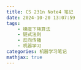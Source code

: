 ```yaml
---
title: CS 231n Note4 笔记
date: 2024-10-20 13:07:59
tags:
    - 梯度下降算法
    - 链式法则
    - 反向传播
    - 机器学习
categories: 机器学习笔记
mathjax: true
---
```

<head>
    <script src="https://cdn.mathjax.org/mathjax/latest/MathJax.js?config=TeX-AMS-MML_HTMLorMML" type="text/javascript"></script>
    <script type="text/x-mathjax-config">
        MathJax.Hub.Config({
            tex2jax: {
            skipTags: ['script', 'noscript', 'style', 'textarea', 'pre'],
            inlineMath: [['$','$']],

			displayMath: [['$$', '$$']]

            }
        });
    </script>
</head>


## Introduction
本节精讲的是反向传播算法(**backpropagation**)，这种算法用到了计算梯度中的链式法则(**chain rule**)
我们的目标就是，在给定损失函数$L$，数据$X$，权重矩阵和偏置矩阵$W,b$的情况下，高效地求出$\frac{\partial L}{\partial W}, \frac{\partial L}{\partial b}$。

## Simple expression and interpretation of the gradient
这节主要讲的是对梯度的一些解释，作为学过微积分II的大学生，就把这部分跳过了吧，唯一需要注意的就是，
对于最大值函数$f = max(x, y)$，我们将其作为一个分段函数进行求偏导数，即当$x>y$时$\frac{\partial f}{\partial x} = 1, \frac{\partial f}{\partial y} = 0$。
同时这又带来了一个问题，例如当$x=2,y=5$时，当且仅当x的变化幅度足够大(>3)时，这变化才能在梯度中体现出来，然而在计算梯度的时候，我们只会计算一个微小的邻域，这就导致了梯度在这种情况下的自变量的变化并不敏感。

## Compound expressions with chain rule
在上一节中，我们只介绍了一些简单函数的梯度，那么当函数变得复杂时我们该怎么做呢。
让我们先从一个如复杂的表达式开始$f(x) = (x + y)z$。
这个表达式实际上仍然足够简单，但我们可以通过链式法则将其分解为更简单的表达式从而求出梯度：
$f(x) = qz, q = x + y$，这样我们就将其分解为了最简单的表达式，然后应用链式法则：
$\frac{\partial f}{\partial z} = q = x+y, \frac{\partial f}{\partial x} = \frac{\partial f}{\partial q}\frac{\partial q}{\partial x} = z\times 1$
这种链式法则的求梯度可以用一张类似于神经网络的图简单地表示
![](/assets/CS-231n-3/1.png)
我们先通过圆圈节点(门)正向传播计算出输出的值，即每条边上的值。之后通过反向传播，从输出的地方反向输入一个值1，再在每个门节点的地方计算出其输入对应的梯度(局部的梯度)，最终反馈到一开始的输入值。
此外需要注意的是，尽管我们一般只需要用到权重的梯度值，数据的梯度值也可以不费吹灰之力地一并求出，同时，数据的梯度值在进行可视化的时候也是有一定作用的。

## Intuitive understading of backpropagation
这种方法的步骤与原理已经在上面解释过了。
需要补充的只有，这种方法关注的就是求梯度值的局部过程，因为每个门仅需关注少数几个输入，不管它是一开始的输入值，还是中间结果，只需一步一步反向传播回去即可。

## Modularity: Sigmoid Function
好，接下来让我们真正开始接触一些较为复杂的函数吗，比如下面这个Sigmoid函数：
{% raw %}
$$f(w,x) = \frac{1}{e^{-(w_0x_0+w_1x_1+w_2)}}$$
{% endraw %}
在计算这个函数梯度值时，我们需要用到以下几个基础运算：
{% raw %}
$$\begin{array}{llll}f(x)=\frac{1}{x}  &\rightarrow & \frac{d f}{d x}=-1 / x^{2} \\ f_{c}(x)=c+x  & \rightarrow & \frac{d f}{d x}=1 \\ f(x)=e^{x}  &\rightarrow & \frac{d f}{d x}=e^{x} \\ f_{a}(x)=a x  & \rightarrow & \frac{d f}{d x}=a\end{array}$$
{% endraw %}
并且我们可以画出与上面类似的“门电路”图：
![](/assets/CS-231n-3/2.png)
这很直观，但是实际上我们使用的门可能有些太过基础了，比如说，最后计算sigmoid函数的四个门其实可以直接简化为一个sigmoid门而不增加太大计算量。这是因为sigmoid函数的梯度本身就可被简易地求得：
{% raw %}
$$\frac{\partial \frac{1}{1+e^{-x}} =\sigma(x)}{\partial x} = (1-\sigma(x))\sigma(x)$$
{% endraw %}
如此，我们就可以编写这样的简易函数来计算梯度：

```python

w = [w0, w1, w2]
x = [x0, x1]

# forward pass
dot = w[0]*x[0] + w[1]*x[1] + w[2]
f = 1.0 / (1 + np.exp(-dot))

# backpropagation
ddot = (1 - f) * f
dx = [w[i] * ddot for i in range(2)]
dw = [x[i] * ddot for i in range(2)] + [1.0 * ddot]
```
需要注意的是，正向传播计算的中间结果也是需要被保存的，这是因为这些中间结果也需要被用来计算反向传播的梯度。

## Backprop in practice: Staged computation
下面是另一个更复杂的例子，在这一节中，没有新的知识，需要注意的就是如果一个输入再正向传播的过程中被多个门视作输入，那么在计算反向传播的时候，这个输入的梯度值需要将以它为输入的所有门返回的梯度值相加。
例子：
{% raw %}
$$f(x,y) = \frac{x + \sigma(y)}{\sigma(x) + (x + y)^2}$$
{% endraw %}
```python

x = ...
y = ...

def sigma(x);
    return 1.0 / (1 + np.exp(-x))
# forward pass
sigy = sigma(y)
sigx = sigma(x)
nume = x + sigy
xpy = x + y
xpysqr = spy ** 2
deno = sigx + xpysqr
invdeno = 1.0 / deno
f = nume * invdeno

#backpropagation
dnume = invdeno
dinvdeno = nume
ddeno = (-1.0 / (deno) ** 2) * dinvdeno
dsigx = ddeno
dxpysqr = ddeno
dxpy = (2 * xpy) * dxpysqr
dx = dxpy
dy = dxpy
dx += ((1 - sigx) * sigx) * dsigx
dy += ((1 - sigy) * sigy) * dsigy
dx += dnume
dy += dnume
```

## Patterns in backward flow
这节主要介绍了几个基本运算门的行为(正向传播和反向传播时)，这是浅显易懂的，唯一需要记录的一点就是，笔记中提到：
乘法门会有一项反直觉的行为，即当其两个输入相差很大时，反而会给极小的那个输入反馈一个极大的值，这可能会导致权重变化过大，难以收敛，因此在数据预处理时我们需要处理好数据以及权重初始值的相对关系。

## Gradients for Vectorized operations
这节主要介绍了矩阵运算的梯度计算，这是非常不直观且难以理解的(所以快去学矩阵求导啊喂)。
文中介绍了一个例子:
```python

# forward pass
W = np.random.randn(5, 10)
X = np.random.randn(10, 3)
D = W.dot(X)

# back
dD = ... # suppose this is the gradients of matrix D
dW = dD.dot(X.T) # dD: (5, 3) X.T: (3, 10)
dX = W.T.dot(dD) # W.T: (10, 5) dD: (5, 3)
```
同时笔记中也说到，这部分确实是十分难以理解的，因此我们可以不用一开始就尝试直接去计算它，我们可以先从较小的例子开始计算并进行理解和推广，这样可以使得这部分计算变简单一些。
讲义里给出了一个有关矩阵求导的文档链接，有时间记得去学一下哦猫猫。